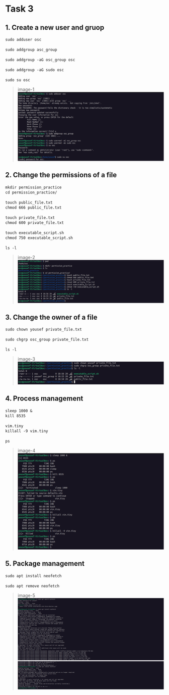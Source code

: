 # Task 3

## 1. Create a new user and gruop

```
sudo adduser osc

sudo addgroup asc_group

sudo addgroup -aG osc_group osc

sudo addgroup -aG sudo osc

sudo su osc
```
>image-1
![step one image](step-1.png)

## 2. Change the permissions of a file

```
mkdir permission_practice
cd permission_practice/

touch public_file.txt
chmod 666 public_file.txt

touch private_file.txt
chmod 600 private_file.txt

touch executable_script.sh
chmod 750 executable_script.sh

ls -l
```
>image-2
![step two image](step-2.png)

## 3. Change the owner of a file

```
sudo chown yousef private_file.txt

sudo chgrp osc_group private_file.txt

ls -l

```
>image-3
![step three image](step-3.png)

## 4. Process management 

```
sleep 1000 &
kill 8535

vim.tiny
killall -9 vim.tiny

ps
```
>image-4
![step four image](step-4.png)

## 5. Package management

```
sudo apt install neofetch

sudo apt remove neofetch
```
>image-5
![step five image](step-5.1.png)
![step five image](step-5.2.png)

